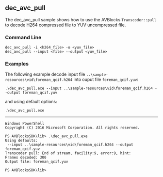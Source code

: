 ## dec_avc_pull

The dec_avc_pull sample shows how to use the AVBlocks `Transcoder::pull` to decode H264 compressed file to YUV uncompressed file.   

### Command Line

~~~ shell
dec_avc_pull -i <h264_file> -o <yuv_file>
dec_avc_pull --input <file> --output <yuv_file>
~~~

###	Examples

The following example decode input file `..\sample-resources\vid\foreman_qcif.h264` into ouput file `foreman_qcif.yuv`:

~~~ shell
.\dec_avc_pull.exe --input ..\sample-resources\vid\foreman_qcif.h264 --output foreman_qcif.yuv
~~~

and using default options:
~~~ shell
.\dec_avc_pull.exe
~~~
***
~~~ shell
Windows PowerShell
Copyright (C) 2016 Microsoft Corporation. All rights reserved.

PS AVBlocksSDK\lib> .\dec_avc_pull.exe
Using defaults:
 --input ..\sample-resources\vid\foreman_qcif.h264 --output foreman_qcif.yuv
Transcoder pull: End of stream, facility:9, error:9, hint:
Frames decoded: 300
Output file: foreman_qcif.yuv

PS AVBlocksSDK\lib>
~~~ 